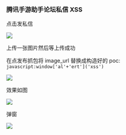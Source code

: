 ### 腾讯手游助手论坛私信 XSS

点击发私信

![](https://pic1.imgdb.cn/item/68ae27b458cb8da5c85328e3.png)

上传一张图片然后等上传成功

在点发布抓包将 image_url 替换成构造好的 poc: `javascript:window['al'+'ert']('xss')`

![](https://pic1.imgdb.cn/item/68ae27de58cb8da5c85328e9.png)

效果如图

![](https://pic1.imgdb.cn/item/68ae282758cb8da5c85328ea.png)

弹窗

![](https://pic1.imgdb.cn/item/68ae283858cb8da5c85328ec.png)

